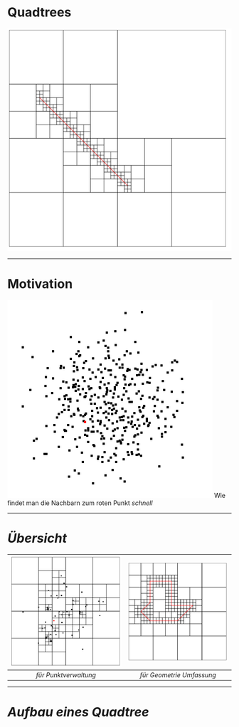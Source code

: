 <!-- $size: 4:3 -->
# Quadtrees
![50%](./quadtree_line_simple.png)

---
# Motivation

![100%](./points_gauss.png) 
Wie findet man die Nachbarn zum roten Punkt <i>schnell<i>

---
# Übersicht
|![70%](./quad_points.png) |![70%](./quad_obj.png)|
|:-:|:-:|
| für Punktverwaltung | für Geometrie Umfassung|


<!-- page_number: true -->
<!-- footer: Nicklas Dohrn - Quadtrees - Proseminar Algorithmische Geometrie -->

---
# Aufbau eines Quadtree

